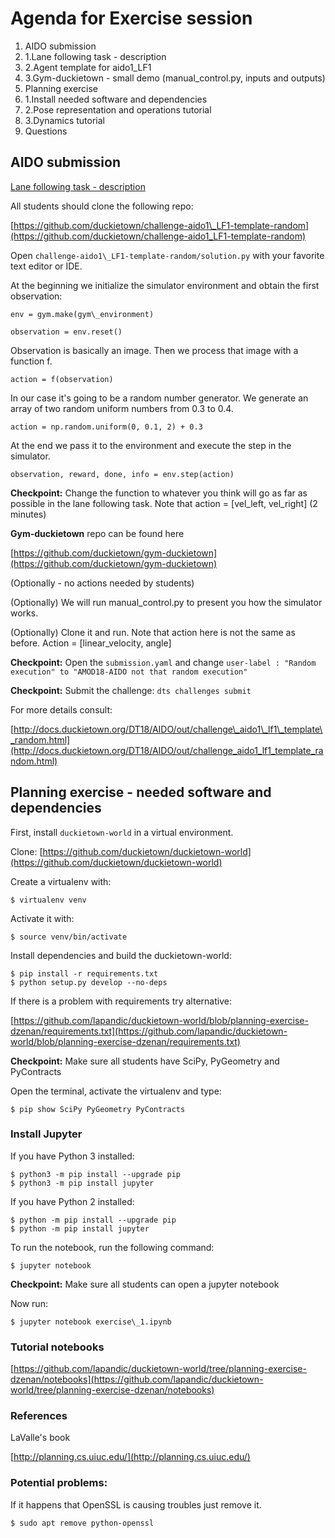 # Agenda for Exercise session

1. AIDO submission
  1. 1.Lane following task - description
  1. 2.Agent template for aido1\_LF1
  1. 3.Gym-duckietown - small demo (manual\_control.py, inputs and outputs)
2. Planning exercise
  2. 1.Install needed software and dependencies
  2. 2.Pose representation and operations tutorial
  2. 3.Dynamics tutorial
3. Questions

## AIDO submission

[Lane following task - description](http://docs.duckietown.org/DT18/AIDO/out/lf.html)

All students should clone the following repo:

[https://github.com/duckietown/challenge-aido1\_LF1-template-random](https://github.com/duckietown/challenge-aido1_LF1-template-random)

Open `challenge-aido1\_LF1-template-random/solution.py` with your favorite text editor or IDE.

At the beginning we initialize the simulator environment and obtain the first observation:

    env = gym.make(gym\_environment)

    observation = env.reset()

Observation is basically an image. Then we process that image with a function f.

    action = f(observation)

In our case it&#39;s going to be a random number generator. We generate an array of two random uniform numbers from 0.3 to 0.4.

    action = np.random.uniform(0, 0.1, 2) + 0.3

At the end we pass it to the environment and execute the step in the simulator.

    observation, reward, done, info = env.step(action)

**Checkpoint:** Change the function to whatever you think will go as far as possible in the lane following task. Note that action = [vel\_left, vel\_right]     (2 minutes)

**Gym-duckietown** repo can be found here

[https://github.com/duckietown/gym-duckietown](https://github.com/duckietown/gym-duckietown)

(Optionally - no actions needed by students)

(Optionally) We will run manual\_control.py  to present you how the simulator works.

(Optionally) Clone it and run. Note that action here is not the same as before. Action = [linear\_velocity, angle]

**Checkpoint:** Open the `submission.yaml`  and change
`user-label : "Random execution" to "AMOD18-AIDO not that random execution"`

**Checkpoint:** Submit the challenge: `dts challenges submit`

For more details consult:

[http://docs.duckietown.org/DT18/AIDO/out/challenge\_aido1\_lf1\_template\_random.html](http://docs.duckietown.org/DT18/AIDO/out/challenge_aido1_lf1_template_random.html)

## Planning exercise - needed software and dependencies

First, install `duckietown-world` in a virtual environment.

Clone: [https://github.com/duckietown/duckietown-world](https://github.com/duckietown/duckietown-world)

Create a virtualenv with:

    $ virtualenv venv

Activate it with:

    $ source venv/bin/activate

Install dependencies and build the duckietown-world:

    $ pip install -r requirements.txt
    $ python setup.py develop --no-deps

If there is a problem with requirements try alternative:

[https://github.com/lapandic/duckietown-world/blob/planning-exercise-dzenan/requirements.txt](https://github.com/lapandic/duckietown-world/blob/planning-exercise-dzenan/requirements.txt)

**Checkpoint:** Make sure all students have SciPy, PyGeometry and PyContracts

Open the terminal, activate the virtualenv and type:

    $ pip show SciPy PyGeometry PyContracts

### Install Jupyter

If you have Python 3 installed:

    $ python3 -m pip install --upgrade pip
    $ python3 -m pip install jupyter

If you have Python 2 installed:

    $ python -m pip install --upgrade pip
    $ python -m pip install jupyter

To run the notebook, run the following command:

    $ jupyter notebook

**Checkpoint:** Make sure all students can open a jupyter notebook

Now run:

    $ jupyter notebook exercise\_1.ipynb

### Tutorial notebooks

[https://github.com/lapandic/duckietown-world/tree/planning-exercise-dzenan/notebooks](https://github.com/lapandic/duckietown-world/tree/planning-exercise-dzenan/notebooks)


### References

LaValle's book

[http://planning.cs.uiuc.edu/](http://planning.cs.uiuc.edu/)

### Potential problems:

If it happens that OpenSSL is causing troubles just remove it.

    $ sudo apt remove python-openssl
